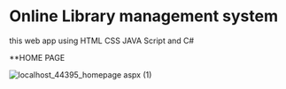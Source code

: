 # Online Library management system 
this web app using HTML CSS JAVA Script and C#

**HOME PAGE 

![localhost_44395_homepage aspx (1)](https://user-images.githubusercontent.com/59087843/147989717-0269df2a-b025-4824-8e01-0b003b4d4106.png)
